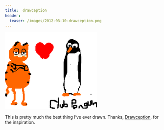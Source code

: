 ```yaml
---
title:  drawception
header:
  teaser: /images/2012-03-10-drawception.png
---
```


![](/images/2012-03-10-drawception.png)

This is pretty much the best thing I’ve ever drawn. Thanks, [Drawception](https://drawception.com/), for the inspiration.